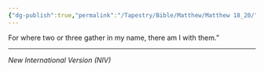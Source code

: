 ```yaml
---
{"dg-publish":true,"permalink":"/Tapestry/Bible/Matthew/Matthew 18_20/","title":"Matthew 18:20","hide":true,"tags":["bible-verse","bible-verse"],"dgHomeLink":true,"dgShowLocalGraph":true,"dgEnableSearch":true}
---
```


For where two or three gather in my name, there am I with them.”

---
*New International Version (NIV)*